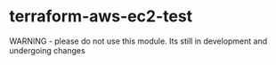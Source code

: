 # terraform-aws-ec2-test

WARNING - please do not use this module. Its still in development and undergoing changes
